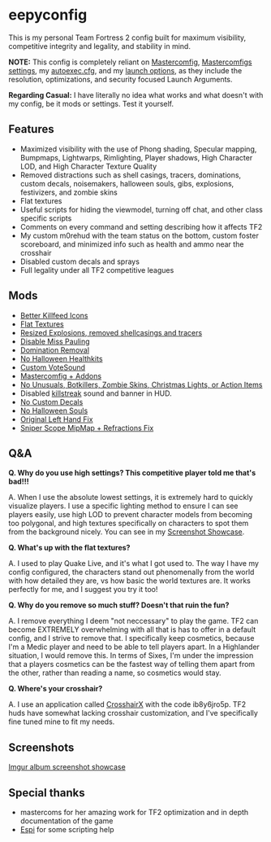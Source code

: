 # eepyconfig

This is my personal Team Fortress 2 config built for maximum visibility, competitive integrity and legality, and stability in mind.

**NOTE:** This config is completely reliant on [Mastercomfig](https://mastercomfig.com), [Mastercomfigs settings](cfg/overrides/modules.cfg), my [autoexec.cfg](cfg/overrides/autoexec.cfg), and my [launch options](cfg/overrides/autoexec.cfg#L19), as they include the resolution, optimizations, and security focused Launch Arguments.

**Regarding Casual:** I have literally no idea what works and what doesn't with my config, be it mods or settings. Test it yourself.

## Features
* Maximized visibility with the use of Phong shading, Specular mapping, Bumpmaps, Lightwarps, Rimlighting, Player shadows, High Character LOD, and High Character Texture Quality
* Removed distractions such as shell casings, tracers, dominations, custom decals, noisemakers, halloween souls, gibs, explosions, festivizers, and zombie skins
* Flat textures
* Useful scripts for hiding the viewmodel, turning off chat, and other class specific scripts
* Comments on every command and setting describing how it affects TF2
* My custom m0rehud with the team status on the bottom, custom foster scoreboard, and minimized info such as health and ammo near the crosshair
* Disabled custom decals and sprays
* Full legality under all TF2 competitive leagues

 ## Mods

* [Better Killfeed Icons](https://gamebanana.com/mods/406361)
* [Flat Textures](https://github.com/JarateKing/CleanTF2plus)
* [Resized Explosions, removed shellcasings and tracers](https://comfig.app/app)
* [Disable Miss Pauling](https://gamebanana.com/mods/325900)
* [Domination Removal](https://gamebanana.com/mods/36617)
* [No Halloween Healthkits](https://gamebanana.com/mods/401775)
* [Custom VoteSound](https://gamebanana.com/sounds/63961)
* [Mastercomfig + Addons](https://mastercomfig.com)
* [No Unusuals, Botkillers, Zombie Skins, Christmas Lights, or Action Items](https://pevhs.ch/tf2/vpk/nhbgum/)
* Disabled [killstreak](custom/customsounds/sounds/misc/killstreak.wav) sound and banner in HUD.
* [No Custom Decals](https://gamebanana.com/mods/295666)
* [No Halloween Souls](https://drive.google.com/file/d/1Yss7TO_o3zr0b3Xmg45OHBa78WUZNA_f)
* [Original Left Hand Fix](https://drive.google.com/file/d/1LK6E2exUce3kGID2wESCvb18_Zpt-d2Q)
* [Sniper Scope MipMap + Refractions Fix](https://gamebanana.com/mods/388222)

## Q&A

**Q. Why do you use high settings? This competitive player told me that's bad!!!**

A. When I use the absolute lowest settings, it is extremely hard to quickly visualize players. I use a specific lighting method to ensure I can see players easily, use high LOD to prevent character models from becoming too polygonal, and high textures specifically on characters to spot them from the background nicely. You can see in my [Screenshot Showcase](https://imgur.com/a/eepyconfig-mKUx4WL).

**Q. What's up with the flat textures?**

A. I used to play Quake Live, and it's what I got used to. The way I have my config configured, the characters stand out phenomenally from the world with how detailed they are, vs how basic the world textures are. It works perfectly for me, and I suggest you try it too!

**Q. Why do you remove so much stuff? Doesn't that ruin the fun?**

A. I remove everything I deem "not neccessary" to play the game. TF2 can become EXTREMELY overwhelming with all that is has to offer in a default config, and I strive to remove that. I specifically keep cosmetics, because I'm a Medic player and need to be able to tell players apart. In a Highlander situation, I would remove this. In terms of Sixes, I'm under the impression that a players cosmetics can be the fastest way of telling them apart from the other, rather than reading a name, so cosmetics would stay.

**Q. Where's your crosshair?**

A. I use an application called [CrosshairX](https://store.steampowered.com/app/1366800/Crosshair_X/) with the code ib8y6jro5p. TF2 huds have somewhat lacking crosshair customization, and I've specifically fine tuned mine to fit my needs.


## Screenshots
[Imgur album screenshot showcase](https://imgur.com/a/eepyconfig-mKUx4WL)

## Special thanks
* mastercoms for her amazing work for TF2 optimization and in depth documentation of the game
* [Espi](https://github.com/espimarisa) for some scripting help

